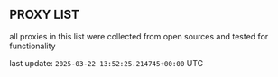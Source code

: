 ## PROXY LIST

all proxies in this list were collected from open sources and tested for functionality

last update: `2025-03-22 13:52:25.214745+00:00` UTC